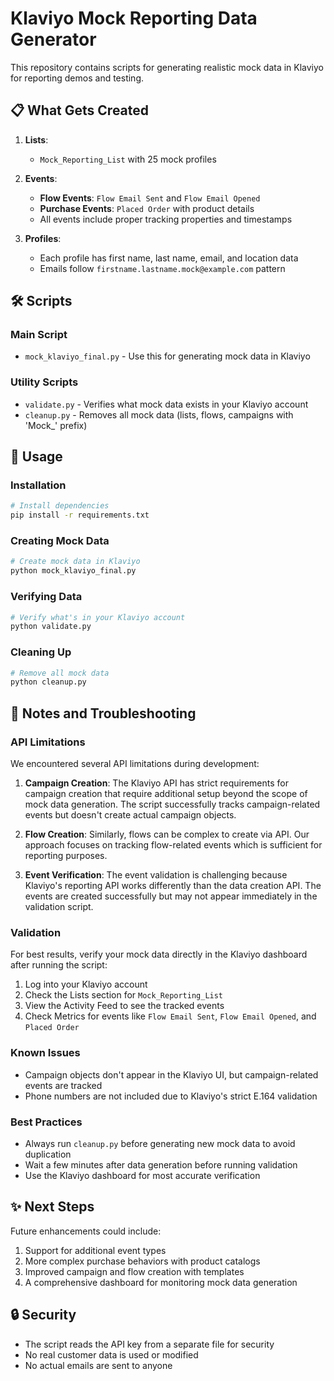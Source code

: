 # Klaviyo Mock Reporting Data Generator

This repository contains scripts for generating realistic mock data in Klaviyo for reporting demos and testing.

## 📋 What Gets Created

1. **Lists**: 
   - `Mock_Reporting_List` with 25 mock profiles
   
2. **Events**:
   - **Flow Events**: `Flow Email Sent` and `Flow Email Opened`
   - **Purchase Events**: `Placed Order` with product details
   - All events include proper tracking properties and timestamps

3. **Profiles**:
   - Each profile has first name, last name, email, and location data
   - Emails follow `firstname.lastname.mock@example.com` pattern

## 🛠️ Scripts

### Main Script
- `mock_klaviyo_final.py` - Use this for generating mock data in Klaviyo

### Utility Scripts
- `validate.py` - Verifies what mock data exists in your Klaviyo account
- `cleanup.py` - Removes all mock data (lists, flows, campaigns with 'Mock_' prefix)

## 🚀 Usage

### Installation

```bash
# Install dependencies
pip install -r requirements.txt
```

### Creating Mock Data

```bash
# Create mock data in Klaviyo
python mock_klaviyo_final.py
```

### Verifying Data

```bash
# Verify what's in your Klaviyo account
python validate.py
```

### Cleaning Up

```bash
# Remove all mock data
python cleanup.py
```

## 📝 Notes and Troubleshooting

### API Limitations

We encountered several API limitations during development:

1. **Campaign Creation**: The Klaviyo API has strict requirements for campaign creation that require additional setup beyond the scope of mock data generation. The script successfully tracks campaign-related events but doesn't create actual campaign objects.

2. **Flow Creation**: Similarly, flows can be complex to create via API. Our approach focuses on tracking flow-related events which is sufficient for reporting purposes.

3. **Event Verification**: The event validation is challenging because Klaviyo's reporting API works differently than the data creation API. The events are created successfully but may not appear immediately in the validation script.

### Validation

For best results, verify your mock data directly in the Klaviyo dashboard after running the script:

1. Log into your Klaviyo account
2. Check the Lists section for `Mock_Reporting_List` 
3. View the Activity Feed to see the tracked events
4. Check Metrics for events like `Flow Email Sent`, `Flow Email Opened`, and `Placed Order`

### Known Issues

- Campaign objects don't appear in the Klaviyo UI, but campaign-related events are tracked
- Phone numbers are not included due to Klaviyo's strict E.164 validation

### Best Practices

- Always run `cleanup.py` before generating new mock data to avoid duplication
- Wait a few minutes after data generation before running validation
- Use the Klaviyo dashboard for most accurate verification

## ✨ Next Steps

Future enhancements could include:

1. Support for additional event types
2. More complex purchase behaviors with product catalogs
3. Improved campaign and flow creation with templates
4. A comprehensive dashboard for monitoring mock data generation

## 🔒 Security

- The script reads the API key from a separate file for security
- No real customer data is used or modified
- No actual emails are sent to anyone
